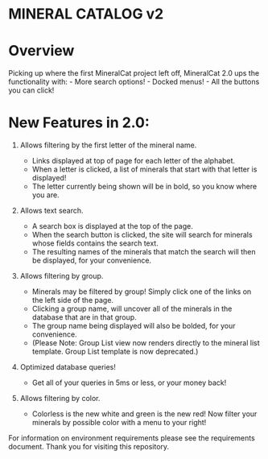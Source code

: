 # MINERAL CATALOG v2


# Overview

Picking up where the first MineralCat project left off, MineralCat 2.0 ups the functionality with:
	- More search options!
	- Docked menus!
	- All the buttons you can click!


# New Features in 2.0:
1. Allows filtering by the first letter of the mineral name.
	- Links displayed at top of page for each letter of the alphabet.
	- When a letter is clicked, a list of minerals that start with that letter is displayed!
	- The letter currently being shown will be in bold, so you know where you are.


2. Allows text search.
	- A search box is displayed at the top of the page.
	- When the search button is clicked, the site will search for minerals whose fields contains the search text.
	- The resulting names of the minerals that match the search will then be displayed, for your convenience.

3. Allows filtering by group.
	- Minerals may be filtered by group!  Simply click one of the links on the left side of the page.
	- Clicking a group name, will uncover all of the minerals in the database that are in that group.
	- The group name being displayed will also be bolded, for your convenience.
	- (Please Note: Group List view now renders directly to the mineral list template.  Group List template is now deprecated.)

4. Optimized database queries!
	- Get all of your queries in 5ms or less, or your money back!

5. Allows filtering by color.
	- Colorless is the new white and green is the new red!  Now filter your minerals by possible color with a menu to your right!


For information on environment requirements please see the requirements document.
Thank you for visiting this repository.